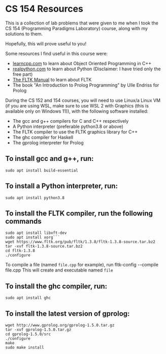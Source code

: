 # CS 154 Resources

This is a collection of lab problems that were given to me when I took the CS 154 (Programming Paradigms Laboratory) course, along with my solutions to them.

Hopefully, this will prove useful to you!

Some resources I find useful in this course were:
- [learncpp.com](https://www.learncpp.com/) to learn about Object Oriented Programming in C++
- [realpython.com](https://realpython.com/) to learn about Python (Disclaimer: I have tried only the free part)
- [The FLTK Manual](https://www.fltk.org/doc-1.3/index.html) to learn about FLTK
- The book "An Introduction to Prolog Programming" by Ulle Endriss for Prolog

During the CS 152 and 154 courses, you will need to use Linux/a Linux VM (if you are using WSL, make sure to use WSL 2 with Graphics (this is available only on Windows 11)), with the following software installed:
- The gcc and g++ compilers for C and C++ respectively
- A Python interpreter (preferable python3.8 or above)
- The FLTK compiler to use the FLTK graphics library for C++
- The ghc compiler for Haskell
- The gprolog interpreter for Prolog

## To install gcc and g++, run:
    sudo apt install build-essential
## To install a Python interpreter, run:
    sudo apt install python3.8
## To install the FLTK compiler, run the following commands
    sudo apt install libxft-dev
    sudo apt install xorg```
    wget https://www.fltk.org/pub/fltk/1.3.8/fltk-1.3.8-source.tar.bz2
    tar -xvf fltk-1.3.8-source.tar.bz2
    cd fltk-1.3.8
    ./configure
To compile a file (named ```file.cpp``` for example), run
    fltk-config --compile file.cpp
This will create and executable named ```file```
## To install the ghc compiler, run:
    sudo apt install ghc
## To install the latest version of gprolog:
    wget http://www.gprolog.org/gprolog-1.5.0.tar.gz
    tar -xvf gprolog-1.5.0.tar.gz
    cd gprolog-1.5.0/src
    ./configure
    make
    sudo make install